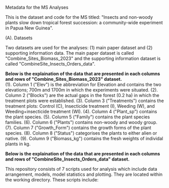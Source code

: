 Metadata for the MS Analyses

This is the dataset and code for the MS titled: "Insects and non-woody plants slow down tropical forest succession: a community-wide experiment in Papua New Guinea".

(A). Datasets

Two datasets are used for the analyses: (1) main paper dataset and (2) supporting information data. The main paper dataset is called "Combine_Sites_Biomass_2023" and the supporting information dataset is called "CombineSite_Insects_Orders_data". 

**Below is the explaination of the data that are presented in each columns and rows of "Combine_Sites_Biomass_2023" dataset.**  
(1). Column 1 ("Elev") is the abbreviation for Elevation and contains the two elevations; 700m and 1700m in which the experiments were situated. 
(2). Column 2 ("Blocks") are the actual gaps in the forest (0.2 ha) in which the treatment plots were established. 
(3). Column 3 ("Treatments") contains the treatment plots: Control (C), Insecticide treatment (I), Weeding (W), and Weeding+insecticide treatment (WI). 
(4). Column 4 ("Plant_sp") contains the plant species. 
(5). Column 5 ("Family") contains the plant species families.
(6). Column 6 ("Plants") contains non-woody and woody group.
(7). Column 7 ("Growth_Form") contains the growth forms of the plant species.
(8). Column 8 ("Status") categorises the plants to either alien or native.
(9). Column 9 ("Biomass_kg") contains the fresh weights of individal plants in kg.

**Below is the explaination of the data that are presented in each columns and rows of "CombineSite_Insects_Orders_data" dataset.** 



This repository consists of 7 scripts used for analysis which include data arrangement, models, model statistics and plotting. They are located within the working directory. These scripts include:

